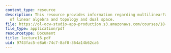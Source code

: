 ```yaml
---
content_type: resource
description: This resource provides information regarding multilinear?algebra, review
  of linear algebra and topology and dual space.
file: https://ol-ocw-studio-app-production.s3.amazonaws.com/courses/18-101-analysis-ii-fall-2005/9743fac5e8a674c78af0364a14b62ca6_lecture16.pdf
file_type: application/pdf
resourcetype: Document
title: lecture16.pdf
uid: 9743fac5-e8a6-74c7-8af0-364a14b62ca6
---
```

